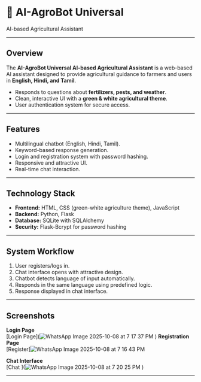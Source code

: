 # 🌾 AI-AgroBot Universal
AI-based Agricultural
Assistant



---

## **Overview**
The **AI-AgroBot Universal
AI-based Agricultural
Assistant** is a web-based AI assistant designed to provide agricultural guidance to farmers and users in **English, Hindi, and Tamil**.  

- Responds to questions about **fertilizers, pests, and weather**.  
- Clean, interactive UI with a **green & white agricultural theme**.  
- User authentication system for secure access.  

---

## **Features**
- Multilingual chatbot (English, Hindi, Tamil).  
- Keyword-based response generation.  
- Login and registration system with password hashing.  
- Responsive and attractive UI.  
- Real-time chat interaction.  

---

## **Technology Stack**
- **Frontend:** HTML, CSS (green-white agriculture theme), JavaScript  
- **Backend:** Python, Flask  
- **Database:** SQLite with SQLAlchemy  
- **Security:** Flask-Bcrypt for password hashing  

---

## **System Workflow**
1. User registers/logs in.  
2. Chat interface opens with attractive design.  
3. Chatbot detects language of input automatically.  
4. Responds in the same language using predefined logic.  
5. Response displayed in chat interface.  

---

## **Screenshots**
**Login Page**  
[Login Page](![WhatsApp Image 2025-10-08 at 7 17 37 PM](https://github.com/user-attachments/assets/babeb9a3-4eaf-464c-9579-d1000ca623a7)
)
**Registration Page**  
[Register]![WhatsApp Image 2025-10-08 at 7 16 43 PM](https://github.com/user-attachments/assets/c3457ed5-1724-4c6d-941e-56f87031c28c)

  

**Chat Interface**  
[Chat ](![WhatsApp Image 2025-10-08 at 7 20 25 PM](https://github.com/user-attachments/assets/73c6730e-56d8-4a71-bf40-cae1c6a90deb)
)

---


